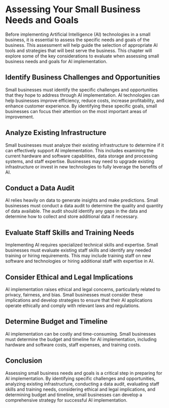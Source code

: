 Assessing Your Small Business Needs and Goals
===========================================================================================================

Before implementing Artificial Intelligence (AI) technologies in a small business, it is essential to assess the specific needs and goals of the business. This assessment will help guide the selection of appropriate AI tools and strategies that will best serve the business. This chapter will explore some of the key considerations to evaluate when assessing small business needs and goals for AI implementation.

Identify Business Challenges and Opportunities
----------------------------------------------

Small businesses must identify the specific challenges and opportunities that they hope to address through AI implementation. AI technologies can help businesses improve efficiency, reduce costs, increase profitability, and enhance customer experience. By identifying these specific goals, small businesses can focus their attention on the most important areas of improvement.

Analyze Existing Infrastructure
-------------------------------

Small businesses must analyze their existing infrastructure to determine if it can effectively support AI implementation. This includes examining the current hardware and software capabilities, data storage and processing systems, and staff expertise. Businesses may need to upgrade existing infrastructure or invest in new technologies to fully leverage the benefits of AI.

Conduct a Data Audit
--------------------

AI relies heavily on data to generate insights and make predictions. Small businesses must conduct a data audit to determine the quality and quantity of data available. The audit should identify any gaps in the data and determine how to collect and store additional data if necessary.

Evaluate Staff Skills and Training Needs
----------------------------------------

Implementing AI requires specialized technical skills and expertise. Small businesses must evaluate existing staff skills and identify any needed training or hiring requirements. This may include training staff on new software and technologies or hiring additional staff with expertise in AI.

Consider Ethical and Legal Implications
---------------------------------------

AI implementation raises ethical and legal concerns, particularly related to privacy, fairness, and bias. Small businesses must consider these implications and develop strategies to ensure that their AI applications operate ethically and comply with relevant laws and regulations.

Determine Budget and Timeline
-----------------------------

AI implementation can be costly and time-consuming. Small businesses must determine the budget and timeline for AI implementation, including hardware and software costs, staff expenses, and training costs.

Conclusion
----------

Assessing small business needs and goals is a critical step in preparing for AI implementation. By identifying specific challenges and opportunities, analyzing existing infrastructure, conducting a data audit, evaluating staff skills and training needs, considering ethical and legal implications, and determining budget and timeline, small businesses can develop a comprehensive strategy for successful AI implementation.
